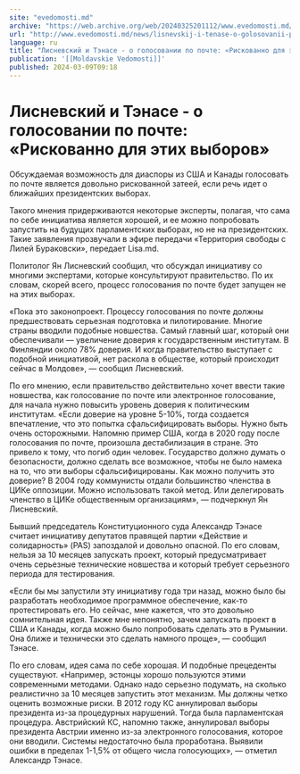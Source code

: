 ```yaml
---
site: "evedomosti.md"
archive: "https://web.archive.org/web/20240325201112/www.evedomosti.md/news/lisnevskij-i-tenase-o-golosovanii-po-pochte-riskovanno-dlya"
url: "http://www.evedomosti.md/news/lisnevskij-i-tenase-o-golosovanii-po-pochte-riskovanno-dlya"
language: ru
title: "Лисневский и Тэнасе - о голосовании по почте: «Рискованно для этих выборов»"
publication: '[[Moldavskie Vedomosti]]'
published: 2024-03-09T09:18
---
```


# Лисневский и Тэнасе - о голосовании по почте: «Рискованно для этих выборов»

Обсуждаемая возможность для диаспоры из США и Канады голосовать по почте является довольно рискованной затеей, если речь идет о ближайших президентских выборах.

Такого мнения придерживаются некоторые эксперты, полагая, что сама по себе инициатива является хорошей, и ее можно попробовать запустить на будущих парламентских выборах, но не на президентских. Такие заявления прозвучали в эфире передачи «Территория свободы с Лилей Бураковски», передает Lisa.md.

Политолог Ян Лисневский сообщил, что обсуждал инициативу со многими экспертами, которые консультируют правительство. По их словам, скорей всего, процесс голосования по почте будет запущен не на этих выборах.

«Пока это законопроект. Процессу голосования по почте должны предшествовать серьезная подготовка и пилотирование. Многие страны вводили подобные новшества. Самый главный шаг, который они обеспечивали — увеличение доверия к государственным институтам. В Финляндии около 78% доверия. И когда правительство выступает с подобной инициативой, нет раскола в обществе, который происходит сейчас в Молдове», — сообщил Лисневский.

По его мнению, если правительство действительно хочет ввести такие новшества, как голосование по почте или электронное голосование, для начала нужно повысить уровень доверия к политическим институтам. «Если доверие на уровне 5-10%, тогда создается впечатление, что это попытка сфальсифицировать выборы. Нужно быть очень осторожными. Напомню пример США, когда в 2020 году после голосования по почте, произошла дестабилизация в стране. Это привело к тому, что погиб один человек. Государство должно думать о безопасности, должно сделать все возможное, чтобы не было намека на то, что эти выборы сфальсифицированы. Как можно получить это доверие? В 2004 году коммунисты отдали большинство членства в ЦИКе оппозиции. Можно использовать такой метод. Или делегировать членство в ЦИКе общественным организациям», — подчеркнул Ян Лисневский.

Бывший председатель Конституционного суда Александр Тэнасе считает инициативу депутатов правящей партии «Действие и солидарность» (PAS) запоздалой и довольно опасной. По его словам, нельзя за 10 месяцев запускать проект, который предусматривает очень серьезные технические новшества и который требует серьезного периода для тестирования.

«Если бы мы запустили эту инициативу года три назад, можно было бы разработать необходимое программное обеспечение, как-то протестировать его. Но сейчас, мне кажется, что это довольно сомнительная идея. Также мне непонятно, зачем запускать проект в США и Канады, когда можно было попробовать сделать это в Румынии. Она ближе и технически это сделать намного проще», — сообщил Тэнасе.

По его словам, идея сама по себе хорошая. И подобные прецеденты существуют. «Например, эстонцы хорошо пользуются этими современными методами. Однако надо серьезно подумать, на сколько реалистично за 10 месяцев запустить этот механизм. Мы должны четко оценить возможные риски. В 2012 году КС аннулировал выборы президента из-за процедурных нарушений. Тогда была парламентская процедура. Австрийский КС, напомню также, аннулировал выборы президента Австрии именно из-за электронного голосования, которое они вводили. Системы недостаточно была проработана. Выявили ошибки в пределах 1-1,5% от общего числа голосующих», — отметил Александр Тэнасе.